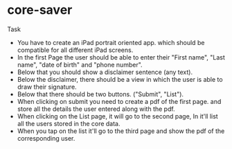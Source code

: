 # core-saver

Task

 - You have to create an iPad portrait oriented app. which should be compatible for all different iPad screens.
 - In the first Page the user should be able to enter their "First name", "Last name", "date of birth" and "phone number".
 - Below that you should show a disclaimer sentence (any text).
 - Below the disclaimer, there should be a view in which the user is able to draw their signature.
 - Below that there should be two buttons. ("Submit", "List").
 - When clicking on submit you need to create a pdf of the first page. and store all the details the user entered along with the pdf.
 - When clicking on the List page, it will go to the second page, In it'll list all the users stored in the core data.
 - When you tap on the list it'll go to the third page and show the pdf of the corresponding user.
